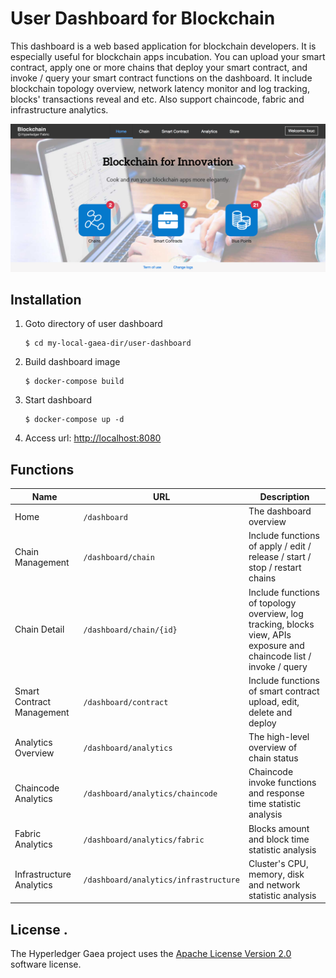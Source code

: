# User Dashboard for Blockchain

This dashboard is a web based application for blockchain developers. It is especially useful for blockchain apps incubation. You can upload your smart contract, apply one or more chains that deploy your smart contract, and invoke / query your smart contract functions on the dashboard. It include blockchain topology overview, network latency monitor and log tracking, blocks' transactions reveal and etc. Also support chaincode, fabric and infrastructure analytics.

![Dashboard home page](images/dashboard-home.png)

## Installation

1. Goto directory of user dashboard

	```
	$ cd my-local-gaea-dir/user-dashboard
	```

2. Build dashboard image

	```
	$ docker-compose build
	```
	
3. Start dashboard

	```
	$ docker-compose up -d
	```

4. Access url:  [http://localhost:8080](http://localhost:8080)

## Functions

| Name | URL | Description |
| --- | --- | --- |
| Home | `/dashboard` | The dashboard overview |
| Chain Management | `/dashboard/chain` | Include functions of apply / edit / release / start / stop / restart chains |
| Chain Detail | `/dashboard/chain/{id}` | Include functions of topology overview, log tracking, blocks view, APIs exposure and chaincode list / invoke / query |
| Smart Contract Management | `/dashboard/contract` | Include functions of smart contract upload, edit, delete and deploy |
| Analytics Overview | `/dashboard/analytics` | The high-level overview of chain status |
| Chaincode Analytics | `/dashboard/analytics/chaincode` | Chaincode invoke functions and response time statistic analysis |
| Fabric Analytics | `/dashboard/analytics/fabric` | Blocks amount and block time statistic analysis |
| Infrastructure Analytics | `/dashboard/analytics/infrastructure` | Cluster's CPU, memory, disk and network statistic analysis |

## License <a name="license"></a>.
The Hyperledger Gaea project uses the [Apache License Version 2.0](LICENSE) software license.

